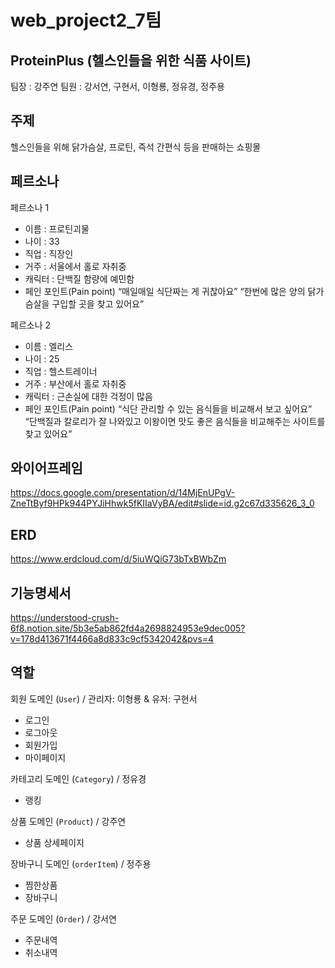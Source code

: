 # web_project2_7팀

## ProteinPlus (헬스인들을 위한 식품 사이트)
팀장 : 강주연
팀원 : 강서연, 구현서, 이형룡, 정유경, 정주용

## 주제
헬스인들을 위해 닭가슴살, 프로틴, 즉석 간편식 등을 판매하는 쇼핑몰

## 페르소나
페르소나 1
- 이름 : 프로틴괴물
- 나이 : 33
- 직업 : 직장인
- 거주 : 서울에서 홀로 자취중
- 캐릭터 : 단백질 함량에 예민함
- 페인 포인트(Pain point)
    “매일매일 식단짜는 게 귀찮아요”
    “한번에 많은 양의 닭가슴살을 구입할 곳을 찾고 있어요”

페르소나 2
- 이름 : 엘리스
- 나이 : 25
- 직업 : 헬스트레이너
- 거주 : 부산에서 홀로 자취중
- 캐릭터 : 근손실에 대한 걱정이 많음
- 페인 포인트(Pain point)
    “식단 관리할 수 있는 음식들을 비교해서 보고 싶어요”
    “단백질과 칼로리가 잘 나와있고 이왕이면 맛도 좋은 음식들을 비교해주는 사이트를 찾고 있어요”

## 와이어프레임
https://docs.google.com/presentation/d/14MjEnUPgV-ZneTtByf9HPk944PYJiHhwk5fKIIaVyBA/edit#slide=id.g2c67d335626_3_0

## ERD
https://www.erdcloud.com/d/5iuWQiG73bTxBWbZm

## 기능명세서
https://understood-crush-6f8.notion.site/5b3e5ab862fd4a2698824953e9dec005?v=178d413671f4466a8d833c9cf5342042&pvs=4


## 역할
회원 도메인 (`User`) / 관리자: 이형룡 & 유저: 구현서
- 로그인
- 로그아웃
- 회원가입
- 마이페이지

카테고리 도메인 (`Category`) / 정유경
- 랭킹

상품 도메인 (`Product`) / 강주연
- 상품 상세페이지

장바구니 도메인 (`orderItem`) / 정주용
- 찜한상품
- 장바구니

주문 도메인 (`Order`) / 강서연
- 주문내역
- 취소내역
